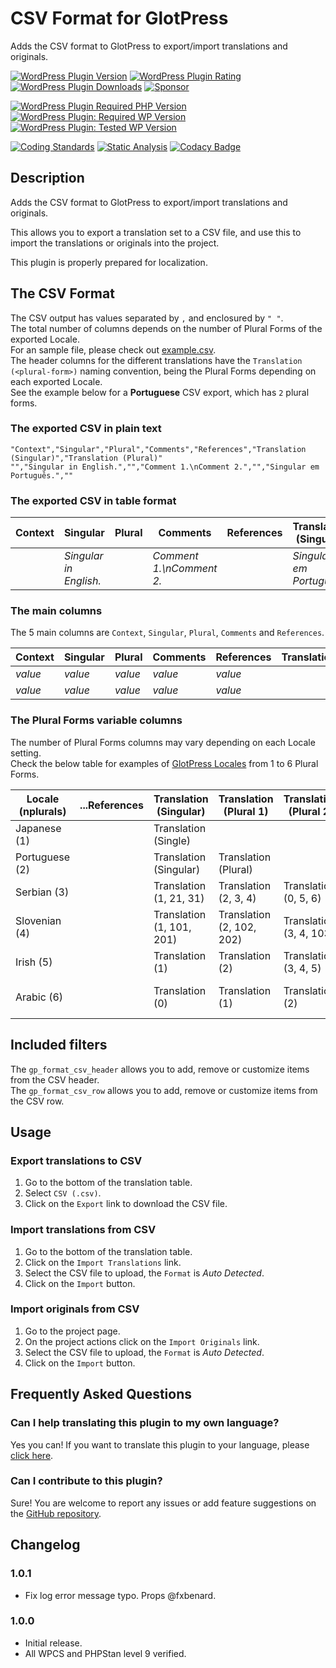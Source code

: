 # CSV Format for GlotPress

Adds the CSV format to GlotPress to export/import translations and originals.

[![WordPress Plugin Version](https://img.shields.io/wordpress/plugin/v/gp-format-csv?label=Plugin%20Version&logo=wordpress)](https://wordpress.org/plugins/gp-format-csv/)
[![WordPress Plugin Rating](https://img.shields.io/wordpress/plugin/stars/gp-format-csv?label=Plugin%20Rating&logo=wordpress)](https://wordpress.org/support/plugin/gp-format-csv/reviews/)
[![WordPress Plugin Downloads](https://img.shields.io/wordpress/plugin/dt/gp-format-csv.svg?label=Downloads&logo=wordpress)](https://wordpress.org/plugins/gp-format-csv/advanced/)
[![Sponsor](https://img.shields.io/badge/GitHub-🤍%20Sponsor-ea4aaa?logo=github)](https://github.com/sponsors/pedro-mendonca)

[![WordPress Plugin Required PHP Version](https://img.shields.io/wordpress/plugin/required-php/gp-format-csv?label=PHP%20Required&logo=php&logoColor=white)](https://wordpress.org/plugins/gp-format-csv/)
[![WordPress Plugin: Required WP Version](https://img.shields.io/wordpress/plugin/wp-version/gp-format-csv?label=WordPress%20Required&logo=wordpress)](https://wordpress.org/plugins/gp-format-csv/)
[![WordPress Plugin: Tested WP Version](https://img.shields.io/wordpress/plugin/tested/gp-format-csv.svg?label=WordPress%20Tested&logo=wordpress)](https://wordpress.org/plugins/gp-format-csv/)

[![Coding Standards](https://github.com/pedro-mendonca/GP-Format-CSV/actions/workflows/coding-standards.yml/badge.svg)](https://github.com/pedro-mendonca/GP-Format-CSV/actions/workflows/coding-standards.yml)
[![Static Analysis](https://github.com/pedro-mendonca/GP-Format-CSV/actions/workflows/static-analysis.yml/badge.svg)](https://github.com/pedro-mendonca/GP-Format-CSV/actions/workflows/static-analysis.yml)
[![Codacy Badge](https://app.codacy.com/project/badge/Grade/48804e8b44f445afbed607c43ec3e9dd)](https://www.codacy.com/gh/pedro-mendonca/GP-Format-CSV/dashboard?utm_source=github.com&amp;utm_medium=referral&amp;utm_content=pedro-mendonca/GP-Format-CSV&amp;utm_campaign=Badge_Grade)

## Description

Adds the CSV format to GlotPress to export/import translations and originals.

This allows you to export a translation set to a CSV file, and use this to import the translations or originals into the project.

This plugin is properly prepared for localization.

## The CSV Format

The CSV output has values separated by `,` and enclosured by `" "`.  
The total number of columns depends on the number of Plural Forms of the exported Locale.  
For an sample file, please check out [example.csv](https://github.com/pedro-mendonca/GP-Format-CSV/blob/main/example.csv).  
The header columns for the different translations have the `Translation (<plural-form>)` naming convention, being the Plural Forms depending on each exported Locale.  
See the example below for a **Portuguese** CSV export, which has `2` plural forms.  

### The exported CSV in plain text

```csv
"Context","Singular","Plural","Comments","References","Translation (Singular)","Translation (Plural)"
"","Singular in English.","","Comment 1.\nComment 2.","","Singular em Português.",""
```

### The exported CSV in table format

| Context | Singular | Plural | Comments | References | Translation (Singular) | Translation (Plural) |
| --- | --- | --- | --- | --- | --- | --- |
| | *Singular in English.* | | *Comment 1.\nComment 2.* | | *Singular em Português.* | |

### The main columns

The 5 main columns are `Context`, `Singular`, `Plural`, `Comments` and `References`.

| Context | Singular | Plural | Comments | References | Translation(s)... |
| --- | --- | --- | --- | --- | --- |
| *value* | *value* | *value* | *value* | *value* | |
| *value* | *value* | *value* | *value* | *value* | |

### The Plural Forms variable columns

The number of Plural Forms columns may vary depending on each Locale setting.  
Check the below table for examples of [GlotPress Locales](https://github.com/GlotPress/GlotPress/blob/develop/locales/locales.php) from 1 to 6 Plural Forms.

| Locale (nplurals) | ...References | Translation (Singular) | Translation (Plural 1) | Translation (Plural 2) | Translation (Plural 3) | Translation (Plural 4) | Translation (Plural 5)
| --- | --- | --- | --- | --- | --- | --- | --- |
| Japanese (1) | | Translation (Single) |
| Portuguese (2) | | Translation (Singular) | Translation (Plural) |
| Serbian (3) | | Translation (1, 21, 31) | Translation (2, 3, 4) | Translation (0, 5, 6) |
| Slovenian (4) | | Translation (1, 101, 201) | Translation (2, 102, 202) | Translation (3, 4, 103) | Translation (0, 5, 6) |
| Irish (5) | | Translation (1) | Translation (2) | Translation (3, 4, 5) | Translation (7, 8, 9) | Translation (0, 11, 12) |
| Arabic (6) | | Translation (0) | Translation (1) | Translation (2) | Translation (3, 4, 5) | Translation (11, 12, 13) | Translation (100, 101, 102) |

## Included filters

The `gp_format_csv_header` allows you to add, remove or customize items from the CSV header.  
The `gp_format_csv_row` allows you to add, remove or customize items from the CSV row.  

## Usage

### Export translations to CSV

1. Go to the bottom of the translation table.
2. Select `CSV (.csv)`.
3. Click on the `Export` link to download the CSV file.

### Import translations from CSV

1. Go to the bottom of the translation table.
2. Click on the `Import Translations` link.
3. Select the CSV file to upload, the `Format` is *Auto Detected*.
4. Click on the `Import` button.

### Import originals from CSV

1. Go to the project page.
2. On the project actions click on the `Import Originals` link.
3. Select the CSV file to upload, the `Format` is *Auto Detected*.
4. Click on the `Import` button.

## Frequently Asked Questions

### Can I help translating this plugin to my own language?

Yes you can! If you want to translate this plugin to your language, please [click here](https://translate.wordpress.org/projects/wp-plugins/gp-format-csv/).

### Can I contribute to this plugin?

Sure! You are welcome to report any issues or add feature suggestions on the [GitHub repository](https://github.com/pedro-mendonca/GP-Format-CSV).

## Changelog

### 1.0.1

* Fix log error message typo. Props @fxbenard.

### 1.0.0

* Initial release.
* All WPCS and PHPStan level 9 verified.
